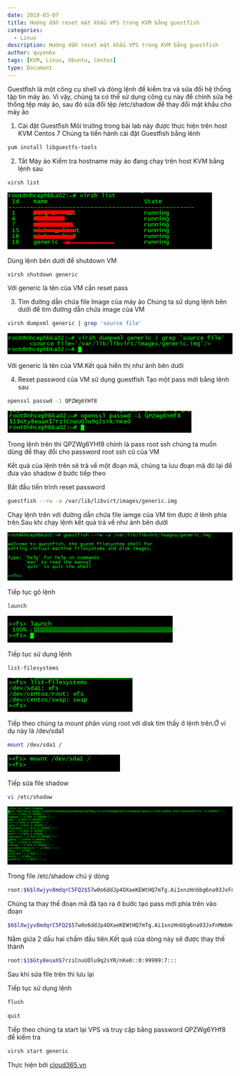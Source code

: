 ```yaml
---
date: 2019-03-07
title: Hướng dẫn reset mật khẩu VPS trong KVM bằng guestfish 
categories:
  - Linux
description: Hướng dẫn reset mật khẩu VPS trong KVM bằng guestfish
author: quyenbx
tags: [KVM, Linux, Ubuntu, Centos]
type: Document
---
```

Guestfish là một công cụ shell và dòng lệnh để kiểm tra và sửa đổi hệ thống tập tin máy ảo. Vì vậy, chúng ta có thể sử dụng công cụ này để chỉnh sửa hệ thống tệp máy ảo, sau đó sửa đổi tệp /etc/shadow để thay đổi mật khẩu cho máy ảo

1. Cài đặt Guestfish 
Môi trường trong bài lab này được thực hiện trên host KVM Centos 7
Chúng ta tiến hành cài đặt Guestfish bằng lênh

```sh
yum install libguestfs-tools
```

2. Tắt Máy ảo
Kiểm tra hostname máy ảo đang chạy trên host KVM bằng lệnh sau

```sh
virsh list
```

![](images\img-change-pass-vps-kvm\1.png)

Dùng lệnh bên dưới để shutdown VM

```sh
virsh shutdown generic
```

Với generic là tên của VM cần reset pass

3. Tìm đường dẫn chứa file Image của máy ảo
Chúng ta sử dụng lệnh bên dưới để tìm đường dẫn chứa image của VM

```sh
virsh dumpxml generic | grep 'source file'
```

![](images\img-change-pass-vps-kvm\2.png)

Với generic là tên của VM.Kết quả hiển thị như ảnh bên dưới

4. Reset password của VM sử dụng guestfish
Tạo một pass mới bằng lênh sau

```sh
openssl passwd -1 QPZWg6YHf8
```

![](images\img-change-pass-vps-kvm\3.png)

Trong lệnh trên thì QPZWg6YHf8 chính là pass root ssh chúng ta muốn dùng để thay đổi cho password root ssh cũ của VM

Kết quả của lệnh trên sẽ trả về một đoạn mã, chúng ta lưu đoạn mã đó lại để đưa vào shadow ở bước tiếp theo

Bắt đầu tiến trình reset password

```sh
guestfish --rw -a /var/lib/libvirt/images/generic.img
```

Chạy lệnh trên với đường dẫn chứa file iamge của VM tìm được ở lênh phía trên.Sau khi chạy lệnh kết quả trả về như ảnh bên dưới

![](images\img-change-pass-vps-kvm\4.png)

Tiếp tục gõ lệnh

```sh
launch
```

![](images\img-change-pass-vps-kvm\5.png)

Tiếp tục sử dụng lệnh

```sh
list-filesystems
```

![](images\img-change-pass-vps-kvm\6.png)

Tiếp theo chúng ta mount phân vùng root với disk tìm thấy ở lệnh trên.Ở ví dụ này là /dev/sda1

```sh
mount /dev/sda1 /
```

![](images\img-change-pass-vps-kvm\7.png)

Tiếp sửa file shadow

```sh
vi /etc/shadow
```

![](images\img-change-pass-vps-kvm\8.png)

Trong file /etc/shadow chú ý dòng 

```sh
root:$6$lXwjyv8mdqrC5FQ2$57w0o6ddJp4OXaeKEWtHQ7mTg.Ai1xnzHnbbg6na93JxFnMmbH4/QEz2L1Y5K9rEA6bXy.RYO7JEwuSPAfEJl0::0:99999:7:::
```

Chúng ta thay thế đoạn mã đã tạo ra ở bước tạo pass mới phía trên vào đoạn 

```sh
$6$lXwjyv8mdqrC5FQ2$57w0o6ddJp4OXaeKEWtHQ7mTg.Ai1xnzHnbbg6na93JxFnMmbH4/QEz2L1Y5K9rEA6bXy.RYO7JEwuSPAfEJl0
```

Nằm giứa 2 dấu hai chấm đầu tiên.Kết quả của dòng này sẽ được thay thế thành

```sh
root:$1$Gty8euaX$7rziCnuUOlu9q2sYR/nKe0::0:99999:7:::
```

Sau khi sửa file trên thì lưu lại

Tiếp tục sử dụng lệnh

```sh
flush
```

```sh
quit
```

Tiếp theo chúng ta start lại VPS và truy cập bằng password QPZWg6YHf8 để kiểm tra

```sh
virsh start generic
```

Thực hiện bởi <a href="https://cloud365.vn/" target="_blank">cloud365.vn</a>




